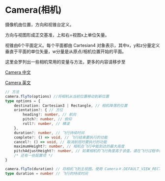 # Camera(相机)

摄像机由位置，方向和视锥台定义。

方向与视图形成正交基准，上和右=视图x上单位矢量。

视锥由6个平面定义。每个平面都由 Cartesian4 对象表示，其中x，y和z分量定义垂直于平面的单位矢量，w分量是从原点/相机位置开始的平面。

<p>这里会罗列出一些相机常用的变量与方法，更多的内容请移步至
<p><a href="https://cesium.com/learn/cesiumjs/ref-doc/Camera.html?classFilter=Camera">Camera 中文</a></p>
<p><a href="http://cesium.xin/cesium/cn/Documentation1.62/Camera.html">Camera 英文</a></p>
</p>

```typescript
// 方法
camera.flyTo(options) //将相机从当前位置移动到新位置
type options = {
    destination: Cartesian3 | Rectangle, // 相机降落的位置
    orientation?: { // 方位
        heading?: number, // 航向
        pitch?: number, // 俯仰
        roll?: number, // 横滚
    },
    duration?: number, // 飞行持续时间
    complete?: () => void, // 飞行结束要执行的功能
    cancel?: () => void, // 取消航班时要执行的功能
    maximumHeight?: number, // 相机在飞行中能到达的最大高度
    pitchAdjustHeight?: number, // 如果相机的飞行角度高于该值，请在飞行过程中调整俯仰角度以向下看，并将地球保持在视口中。
    /* 还有一些配置项 */
}

camera.flyTo(duration) // 将相机飞到主视图。使用 Camera＃.DEFAULT_VIEW_RECTANGLE 进行设置3D场景的默认视图。
type duration = number // 飞行的持续时间



```